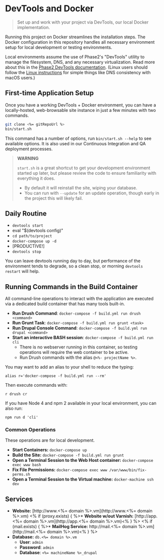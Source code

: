 # DevTools and Docker

> Set up and work with your project via DevTools, our local Docker implementation.

Running this project on Docker streamlines the installation steps.
The Docker configuration in this repository handles all necessary environment
setup for local development or testing environments.

Local environments assume the use of Phase2's "DevTools" utility to manage the
filesystem, DNS, and any necessary virtualization. Read more about this in the
[Phase2 DevTools documentation](http://phase2.github.io/devtools/). (Linux users
should follow the [Linux instructions](http://phase2.github.io/devtools/getting-started/linux-installation/)
for simple things like DNS consistency with macOS users.)

## First-time Application Setup

Once you have a working DevTools + Docker environment, you can have a
locally-hosted, web-browsable site instance in just a few minutes with two
commands.

```bash
git clone <%= gitRepoUrl %>
bin/start.sh
```

This command has a number of options, run `bin/start.sh --help` to see available options. It is also used in our Continuous Integration and QA deployment processes.

> **WARNING**
>
> `start.sh` is a great shortcut to get your development environment started up later, but please review the code to ensure familiarity with everything it does.
> * By default it will reinstall the site, wiping your database.
> * You can run with `--update` for an update operation, though early in the project this will likely fail.

## Daily Routine

* `devtools start`
* eval "$(devtools config)"
* `cd path/to/project`
* `docker-compose up -d`
* [PRODUCTIVE!]
* `devtools stop`

You can leave devtools running day to day, but performance of the environment tends to degrade, so a clean stop, or morning `devtools restart` will help.

## Running Commands in the Build Container

All command-line operations to interact with the application are executed via a dedicated build container that has many tools built-in.

* **Run Drush Command**: `docker-compose -f build.yml run drush <command>`
* **Run Grunt Task**: `docker-compose -f build.yml run grunt <task>`
* **Run Drupal Console Command**: `docker-compose -f build.yml run drupal <command>`
* **Start an interactive BASH session**: `docker-compose -f build.yml run cli`
  * There is no webserver running in this container, so testing operations will require the web container to be active.
  * Run Drush commands with the alias `@<%- projectName %>`.

You may want to add an alias to your shell to reduce the typing:

```
alias r='docker-compose -f build.yml run --rm'
```

Then execute commands with:

```
r drush cr
```

If you have Node 4 and npm 2 available in your local environment, you can also run:

```
npm run d 'cli'
```

### Common Operations

These operations are for local development.

* **Start Containers:** `docker-compose up`
* **Build the Site:** `docker-compose -f build.yml run grunt`
* **Open a Terminal Session to the Web Host container:** `docker-compose exec www bash`
* **Fix File Permissions:** `docker-compose exec www /var/www/bin/fix-perms.sh`
* **Open a Terminal Session to the Virtual machine:** `docker-machine ssh dev`

## Services

* **Website:** [http://www.<%= domain %>.vm](http://www.<%= domain %>.vm)
<% if (proxy.exists) { %>* **Website w/out Varnish:** [http://app.<%= domain %>.vm](http://app.<%= domain %>.vm)<% } %>
<% if (mail.exists) { %>* **MailHog Service:** http://mail.<%= domain %>.vm](http://mail.<%= domain %>.vm)<% } %>
* **Database:** `db.<%= domain %>.vm`
    * **User**: `admin`
    * **Password**: `admin`
    * **Database**: `<%= machineName %>_drupal`
